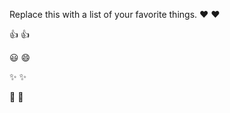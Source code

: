 Replace this with a list of your favorite things.
❤️  :heart:

👍  :+1:

😃 :smile:

✨ :sparkles:

🎉  :tada:

